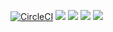 [![CircleCI](https://circleci.com/gh/codebam/resume.svg?style=svg)](https://circleci.com/gh/codebam/resume)
![](https://github.com/codebam/resume/releases/latest/download/resume-white.png)
![](https://github.com/codebam/resume/releases/latest/download/resume-white-0.png)
![](https://github.com/codebam/resume/releases/latest/download/resume-white-1.png)
![](https://github.com/codebam/resume/releases/latest/download/resume-white-2.png)
